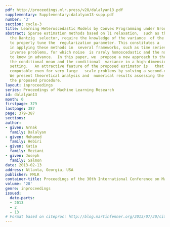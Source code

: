 ```yaml
---
pdf: http://proceedings.mlr.press/v28/dalalyan13.pdf
supplementary: Supplementary:dalalyan13-supp.pdf
number: '3'
section: cycle-3
title: Learning Heteroscedastic Models by Convex Programming under Group Sparsity
abstract: Sparse estimation methods based on l1 relaxation,  such as the Lasso and
  the Dantzig  selector, require the knowledge of the variance  of the noise in order
  to properly tune the  regularization parameter. This constitutes a   major obstacle
  in applying these methods in  several frameworks, such as time series, random fields,
  inverse problems, for which noise  is rarely homoscedastic and the noise level is  hard
  to know in advance.  In this paper, we  propose a new approach to the joint estimation  of
  the conditional mean and the conditional  variance in a high-dimensional (auto-)  regression
  setting.   An attractive feature of the proposed estimator is   that it is efficiently
  computable even for very large   scale problems by solving a second-order cone program  (SOCP).
  We present theoretical analysis and  numerical results assessing the performance  of
  the proposed procedure.
layout: inproceedings
series: Proceedings of Machine Learning Research
id: dalalyan13
month: 0
firstpage: 379
lastpage: 387
page: 379-387
sections: 
author:
- given: Arnak
  family: Dalalyan
- given: Mohamed
  family: Hebiri
- given: Katia
  family: Meziani
- given: Joseph
  family: Salmon
date: 2013-02-13
address: Atlanta, Georgia, USA
publisher: PMLR
container-title: Proceedings of the 30th International Conference on Machine Learning
volume: '28'
genre: inproceedings
issued:
  date-parts:
  - 2013
  - 2
  - 13
# Format based on citeproc: http://blog.martinfenner.org/2013/07/30/citeproc-yaml-for-bibliographies/
---
```

